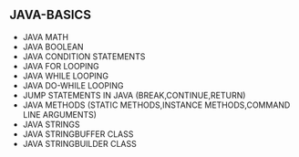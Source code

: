 ## JAVA-BASICS
* JAVA MATH        
* JAVA BOOLEAN   
* JAVA CONDITION STATEMENTS      
* JAVA FOR LOOPING        
* JAVA WHILE LOOPING      
* JAVA DO-WHILE LOOPING  
* JUMP STATEMENTS IN JAVA (BREAK,CONTINUE,RETURN)   
* JAVA METHODS (STATIC METHODS,INSTANCE METHODS,COMMAND LINE ARGUMENTS)
* JAVA STRINGS    
* JAVA STRINGBUFFER CLASS   
* JAVA STRINGBUILDER CLASS       
          
          
   
  
 
